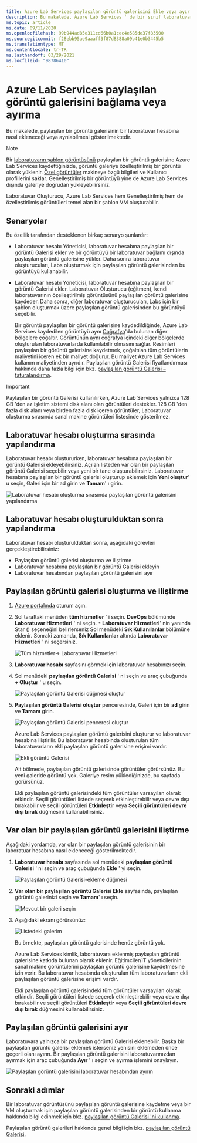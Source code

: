 ```yaml
---
title: Azure Lab Services paylaşılan görüntü galerisini Ekle veya ayır | Microsoft Docs
description: Bu makalede, Azure Lab Services ' de bir sınıf laboratuvarına paylaşılan görüntü galerisinin nasıl ekleneceği açıklanmaktadır.
ms.topic: article
ms.date: 09/11/2020
ms.openlocfilehash: 99b944ad85e311cd66b0a1cec4e585de37f83500
ms.sourcegitcommit: f28ebb95ae9aaaff3f87d8388a09b41e0b3445b5
ms.translationtype: MT
ms.contentlocale: tr-TR
ms.lasthandoff: 03/29/2021
ms.locfileid: "98786410"
---
```

# <a name="attach-or-detach-a-shared-image-gallery-in-azure-lab-services"></a>Azure Lab Services paylaşılan görüntü galerisini bağlama veya ayırma
Bu makalede, paylaşılan bir görüntü galerisinin bir laboratuvar hesabına nasıl ekleneceği veya ayrılabilmesi gösterilmektedir. 

> [!NOTE]
> Bir [laboratuvarın şablon görüntüsünü](how-to-use-shared-image-gallery.md#save-an-image-to-the-shared-image-gallery) paylaşılan bir görüntü galerisine Azure Lab Services kaydettiğinizde, görüntü galeriye özelleştirilmiş bir görüntü olarak yüklenir. [Özel görüntüler](../virtual-machines/shared-image-galleries.md#generalized-and-specialized-images) makineye özgü bilgileri ve Kullanıcı profillerini saklar. Genelleştirilmiş bir görüntüyü yine de Azure Lab Services dışında galeriye doğrudan yükleyebilirsiniz. 
>
> Laboratuvar Oluşturucu, Azure Lab Services hem Genelleştirilmiş hem de özelleştirilmiş görüntüleri temel alan bir şablon VM oluşturabilir. 

## <a name="scenarios"></a>Senaryolar
Bu özellik tarafından desteklenen birkaç senaryo şunlardır: 

- Laboratuvar hesabı Yöneticisi, laboratuvar hesabına paylaşılan bir görüntü Galerisi ekler ve bir görüntüyü bir laboratuvar bağlamı dışında paylaşılan görüntü galerisine yükler. Daha sonra laboratuvar oluşturucuları, Labs oluşturmak için paylaşılan görüntü galerisinden bu görüntüyü kullanabilir. 
- Laboratuvar hesabı Yöneticisi, laboratuvar hesabına paylaşılan bir görüntü Galerisi ekler. Laboratuvar Oluşturucu (eğitmen), kendi laboratuvarının özelleştirilmiş görüntüsünü paylaşılan görüntü galerisine kaydeder. Daha sonra, diğer laboratuvar oluşturucuları, Labs için bir şablon oluşturmak üzere paylaşılan görüntü galerisinden bu görüntüyü seçebilir. 

    Bir görüntü paylaşılan bir görüntü galerisine kaydedildiğinde, Azure Lab Services kaydedilen görüntüyü aynı [Coğrafya](https://azure.microsoft.com/global-infrastructure/geographies/)'da bulunan diğer bölgelere çoğaltır. Görüntünün aynı coğrafya içindeki diğer bölgelerde oluşturulan laboratuvarlarda kullanılabilir olmasını sağlar. Resimleri paylaşılan bir görüntü galerisine kaydetmek, çoğaltılan tüm görüntülerin maliyetini içeren ek bir maliyet doğurur. Bu maliyet Azure Lab Services kullanım maliyetinden ayrıdır. Paylaşılan görüntü Galerisi fiyatlandırması hakkında daha fazla bilgi için bkz. [paylaşılan görüntü Galerisi – faturalandırma](../virtual-machines/shared-image-galleries.md#billing).

> [!IMPORTANT]
> Paylaşılan bir görüntü Galerisi kullanılırken, Azure Lab Services yalnızca 128 GB 'den az işletim sistemi disk alanı olan görüntüleri destekler. 128 GB 'den fazla disk alanı veya birden fazla disk içeren görüntüler, Laboratuvar oluşturma sırasında sanal makine görüntüleri listesinde gösterilmez.

## <a name="configure-at-the-time-of-lab-account-creation"></a>Laboratuvar hesabı oluşturma sırasında yapılandırma
Laboratuvar hesabı oluştururken, laboratuvar hesabına paylaşılan bir görüntü Galerisi ekleyebilirsiniz. Açılan listeden var olan bir paylaşılan görüntü Galerisi seçebilir veya yeni bir tane oluşturabilirsiniz. Laboratuvar hesabına paylaşılan bir görüntü galerisi oluşturup eklemek için **Yeni oluştur**' u seçin, Galeri için bir ad girin ve **Tamam**' ı girin. 

![Laboratuvar hesabı oluşturma sırasında paylaşılan görüntü galerisini yapılandırma](./media/how-to-use-shared-image-gallery/new-lab-account.png)

## <a name="configure-after-the-lab-account-is-created"></a>Laboratuvar hesabı oluşturulduktan sonra yapılandırma
Laboratuvar hesabı oluşturulduktan sonra, aşağıdaki görevleri gerçekleştirebilirsiniz:

- Paylaşılan görüntü galerisi oluşturma ve iliştirme
- Laboratuvar hesabına paylaşılan bir görüntü Galerisi ekleyin
- Laboratuvar hesabından paylaşılan görüntü galerisini ayır

## <a name="create-and-attach-a-shared-image-gallery"></a>Paylaşılan görüntü galerisi oluşturma ve iliştirme
1. [Azure portalında](https://portal.azure.com) oturum açın.
2. Sol taraftaki menüden **tüm hizmetler** ' i seçin. **DevOps** bölümünde **Laboratuvar Hizmetleri** ' ni seçin. `*` **Laboratuvar Hizmetleri**' nin yanında Star () seçeneğini belirlerseniz Sol menüdeki **Sık Kullanılanlar** bölümüne eklenir. Sonraki zamanda, **Sık Kullanılanlar** altında **Laboratuvar Hizmetleri** ' ni seçersiniz.

    ![Tüm hizmetler-> Laboratuvar Hizmetleri](./media/tutorial-setup-lab-account/select-lab-accounts-service.png)
3. **Laboratuvar hesabı** sayfasını görmek için laboratuvar hesabınızı seçin. 
4. Sol menüdeki **paylaşılan görüntü Galerisi** ' ni seçin ve araç çubuğunda **+ Oluştur** ' u seçin.  

    ![Paylaşılan görüntü Galerisi düğmesi oluştur](./media/how-to-use-shared-image-gallery/new-shared-image-gallery-button.png)
5. **Paylaşılan görüntü Galerisi oluştur** penceresinde, Galeri için bir **ad** girin ve **Tamam** girin. 

    ![Paylaşılan görüntü Galerisi penceresi oluştur](./media/how-to-use-shared-image-gallery/create-shared-image-gallery-window.png)

    Azure Lab Services paylaşılan görüntü galerisini oluşturur ve laboratuvar hesabına iliştirilir. Bu laboratuvar hesabında oluşturulan tüm laboratuvarların ekli paylaşılan görüntü galerisine erişimi vardır. 

    ![Ekli görüntü Galerisi](./media/how-to-use-shared-image-gallery/image-gallery-in-list.png)

    Alt bölmede, paylaşılan görüntü galerisinde görüntüler görürsünüz. Bu yeni galeride görüntü yok. Galeriye resim yüklediğinizde, bu sayfada görürsünüz.     

    Ekli paylaşılan görüntü galerisindeki tüm görüntüler varsayılan olarak etkindir. Seçili görüntüleri listede seçerek etkinleştirebilir veya devre dışı bırakabilir ve seçili görüntüleri **Etkinleştir** veya **Seçili görüntüleri devre dışı bırak** düğmesini kullanabilirsiniz.

## <a name="attach-an-existing-shared-image-gallery"></a>Var olan bir paylaşılan görüntü galerisini iliştirme
Aşağıdaki yordamda, var olan bir paylaşılan görüntü galerisinin bir laboratuar hesabına nasıl ekleneceği gösterilmektedir. 

1. **Laboratuvar hesabı** sayfasında sol menüdeki **paylaşılan görüntü Galerisi** ' ni seçin ve araç çubuğunda **Ekle** ' yi seçin. 

    ![Paylaşılan görüntü Galerisi-ekleme düğmesi](./media/how-to-use-shared-image-gallery/sig-attach-button.png)
5. **Var olan bir paylaşılan görüntü Galerisi Ekle** sayfasında, paylaşılan görüntü galerinizi seçin ve **Tamam**' ı seçin.

    ![Mevcut bir galeri seçin](./media/how-to-use-shared-image-gallery/select-image-gallery.png)
6. Aşağıdaki ekranı görürsünüz: 

    ![Listedeki galerim](./media/how-to-use-shared-image-gallery/my-gallery-in-list.png)
    
    Bu örnekte, paylaşılan görüntü galerisinde henüz görüntü yok.

    Azure Lab Services kimlik, laboratuvara eklenmiş paylaşılan görüntü galerisine katkıda bulunan olarak eklenir. Eğitimciler/IT yöneticilerinin sanal makine görüntülerini paylaşılan görüntü galerisine kaydetmesine izin verir. Bu laboratuvar hesabında oluşturulan tüm laboratuvarların ekli paylaşılan görüntü galerisine erişimi vardır. 

    Ekli paylaşılan görüntü galerisindeki tüm görüntüler varsayılan olarak etkindir. Seçili görüntüleri listede seçerek etkinleştirebilir veya devre dışı bırakabilir ve seçili görüntüleri **Etkinleştir** veya **Seçili görüntüleri devre dışı bırak** düğmesini kullanabilirsiniz. 

## <a name="detach-a-shared-image-gallery"></a>Paylaşılan görüntü galerisini ayır
Laboratuvara yalnızca bir paylaşılan görüntü Galerisi eklenebilir. Başka bir paylaşılan görüntü galerisi eklemek isterseniz yenisini eklemeden önce geçerli olanı ayırın. Bir paylaşılan görüntü galerisini laboratuvarınızdan ayırmak için araç çubuğunda **Ayır** ' ı seçin ve ayırma işlemini onaylayın. 

![Paylaşılan görüntü galerisini laboratuvar hesabından ayırın](./media/how-to-use-shared-image-gallery/detach.png)

## <a name="next-steps"></a>Sonraki adımlar
Bir laboratuvar görüntüsünü paylaşılan görüntü galerisine kaydetme veya bir VM oluşturmak için paylaşılan görüntü galerisinden bir görüntü kullanma hakkında bilgi edinmek için bkz. [paylaşılan görüntü Galerisi 'ni kullanma](how-to-use-shared-image-gallery.md).

Paylaşılan görüntü galerileri hakkında genel bilgi için bkz. [paylaşılan görüntü Galerisi](../virtual-machines/shared-image-galleries.md).